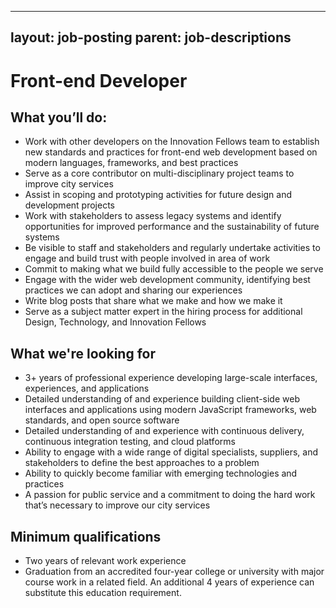 
---
layout: job-posting
parent: job-descriptions
---

# Front-end Developer

## What you’ll do:
-   Work with other developers on the Innovation Fellows team to establish new standards and practices for front-end web development based on modern languages, frameworks, and best practices    
-   Serve as a core contributor on multi-disciplinary project teams to improve city services    
-   Assist in scoping and prototyping activities for future design and development projects    
-   Work with stakeholders to assess legacy systems and identify opportunities for improved performance and the sustainability of future systems    
-   Be visible to staff and stakeholders and regularly undertake activities to engage and build trust with people involved in area of work    
-   Commit to making what we build fully accessible to the people we serve    
-   Engage with the wider web development community, identifying best practices we can adopt and sharing our experiences    
-   Write blog posts that share what we make and how we make it    
-   Serve as a subject matter expert in the hiring process for additional Design, Technology, and Innovation Fellows
    
## What we're looking for
-   3+ years of professional experience developing large-scale interfaces, experiences, and applications    
-   Detailed understanding of and experience building client-side web interfaces and applications using modern JavaScript frameworks, web standards, and open source software    
-   Detailed understanding of and experience with continuous delivery, continuous integration testing, and cloud platforms    
-   Ability to engage with a wide range of digital specialists, suppliers, and stakeholders to define the best approaches to a problem
-   Ability to quickly become familiar with emerging technologies and practices    
-   A passion for public service and a commitment to doing the hard work that’s necessary to improve our city services
    
## Minimum qualifications
-   Two years of relevant work experience    
-   Graduation from an accredited four-year college or university with major course work in a related field. An additional 4 years of experience can substitute this education requirement.
